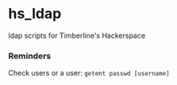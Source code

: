 # hs_ldap
ldap scripts for Timberline's Hackerspace

### Reminders

Check users or a user: `getent passwd [username]`

